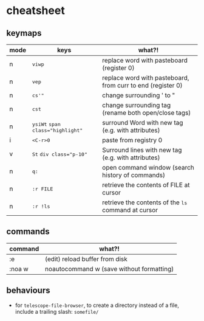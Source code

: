 # cheatsheet

## keymaps

| mode | keys                                               | what?!                                                       |
| ---- | -------------------------------------------------- | ------------------------------------------------------------ |
| n    | <kbd>viwp</kbd>                                    | replace word with pasteboard (register 0)                    |
| n    | <kbd>vep</kbd>                                     | replace word with pasteboard, from curr to end (register 0)  |
| n    | <kbd>cs'"</kbd>                                    | change surrounding ' to "                                    |
| n    | <kbd>cst</kbd>                                     | change surrounding tag (rename both open/close tags)         |
| n    | <kbd>ysiWt</kbd> <kbd>span class="highlight"</kbd> | surround Word with new tag (e.g. with attributes)            |
| i    | <kbd>\<C-r\>0</kbd>                                | paste from registry 0                                        |
| v    | <kbd>St</kbd> <kbd>div class="p-10"</kbd>          | Surround lines with new tag (e.g. with attributes)           |
| n    | <kbd>q:</kbd>                                      | open command window (search history of commands)             |
| n    | <kbd>:r FILE</kbd>                                 | retrieve the contents of FILE at cursor                      |
| n    | <kbd>:r !ls</kbd>                                  | retrieve the contents of the <kbd>ls</kbd> command at cursor |

## commands

| command | what?!                                    |
| ------- | ----------------------------------------- |
| :e      | (edit) reload buffer from disk            |
| :noa w  | noautocommand w (save without formatting) |

## behaviours

- for `telescope-file-browser`, to create a directory instead of a file, include a trailing slash: `somefile/`
